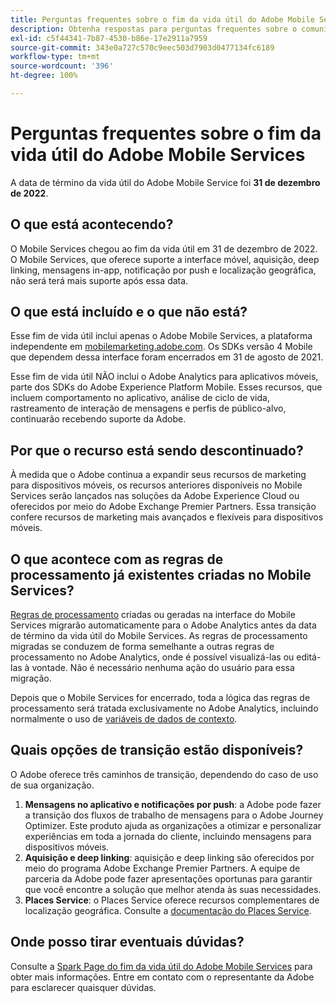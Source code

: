 ```yaml
---
title: Perguntas frequentes sobre o fim da vida útil do Adobe Mobile Services
description: Obtenha respostas para perguntas frequentes sobre o comunicado do fim da vida útil do Adobe Mobile Services.
exl-id: c5f44341-7b87-4530-b86e-17e2911a7959
source-git-commit: 343e0a727c570c9eec503d7903d0477134fc6189
workflow-type: tm+mt
source-wordcount: '396'
ht-degree: 100%

---
```


# Perguntas frequentes sobre o fim da vida útil do Adobe Mobile Services

A data de término da vida útil do Adobe Mobile Service foi **31 de dezembro de 2022**.

## O que está acontecendo?

O Mobile Services chegou ao fim da vida útil em 31 de dezembro de 2022. O Mobile Services, que oferece suporte a interface móvel, aquisição, deep linking, mensagens in-app, notificação por push e localização geográfica, não será terá mais suporte após essa data.

## O que está incluído e o que não está?

Esse fim de vida útil inclui apenas o Adobe Mobile Services, a plataforma independente em [mobilemarketing.adobe.com](https://mobilemarketing.adobe.com). Os SDKs versão 4 Mobile que dependem dessa interface foram encerrados em 31 de agosto de 2021.

Esse fim de vida útil NÃO inclui o Adobe Analytics para aplicativos móveis, parte dos SDKs do Adobe Experience Platform Mobile. Esses recursos, que incluem comportamento no aplicativo, análise de ciclo de vida, rastreamento de interação de mensagens e perfis de público-alvo, continuarão recebendo suporte da Adobe.

## Por que o recurso está sendo descontinuado?

À medida que o Adobe continua a expandir seus recursos de marketing para dispositivos móveis, os recursos anteriores disponíveis no Mobile Services serão lançados nas soluções da Adobe Experience Cloud ou oferecidos por meio do Adobe Exchange Premier Partners. Essa transição confere recursos de marketing mais avançados e flexíveis para dispositivos móveis.

## O que acontece com as regras de processamento já existentes criadas no Mobile Services?

[Regras de processamento](https://experienceleague.adobe.com/docs/analytics/admin/admin-tools/processing-rules/processing-rules.html?lang=pt-BR) criadas ou geradas na interface do Mobile Services migrarão automaticamente para o Adobe Analytics antes da data de término da vida útil do Mobile Services. As regras de processamento migradas se conduzem de forma semelhante a outras regras de processamento no Adobe Analytics, onde é possível visualizá-las ou editá-las à vontade. Não é necessário nenhuma ação do usuário para essa migração.

Depois que o Mobile Services for encerrado, toda a lógica das regras de processamento será tratada exclusivamente no Adobe Analytics, incluindo normalmente o uso de [variáveis de dados de contexto](https://experienceleague.adobe.com/docs/analytics/implementation/vars/page-vars/contextdata.html?lang=pt-BR).

## Quais opções de transição estão disponíveis?

O Adobe oferece três caminhos de transição, dependendo do caso de uso de sua organização.

1. **Mensagens no aplicativo e notificações por push**: a Adobe pode fazer a transição dos fluxos de trabalho de mensagens para o Adobe Journey Optimizer. Este produto ajuda as organizações a otimizar e personalizar experiências em toda a jornada do cliente, incluindo mensagens para dispositivos móveis.
1. **Aquisição e deep linking**: aquisição e deep linking são oferecidos por meio do programa Adobe Exchange Premier Partners. A equipe de parceria da Adobe pode fazer apresentações oportunas para garantir que você encontre a solução que melhor atenda às suas necessidades.
1. **Places Service**: o Places Service oferece recursos complementares de localização geográfica. Consulte a [documentação do Places Service](https://experienceleague.adobe.com/docs/places/using/home.html?lang=pt-BR).

## Onde posso tirar eventuais dúvidas?

Consulte a [Spark Page do fim da vida útil do Adobe Mobile Services](https://spark.adobe.com/page/C6D30y09zaRpD/) para obter mais informações. Entre em contato com o representante da Adobe para esclarecer quaisquer dúvidas.
